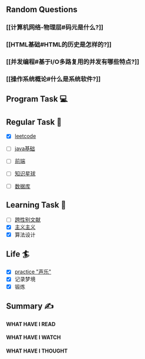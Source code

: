 ## Random Questions
### [[计算机网络-物理层#码元是什么?]]

### [[HTML基础#HTML的历史是怎样的?]]

### [[并发编程#基于I/O多路复用的并发有哪些特点?]]

### [[操作系统概论#什么是系统软件?]]



## Program Task  💻

## Regular Task  🤡
- [x] [leetcode](https://leetcode.cn/study-plan/algorithms/?progress=tyz0ksg)
- [ ] [java基础](https://javaguide.cn/java/basis/java-basic-questions-01.html#%E5%9F%BA%E7%A1%80%E6%A6%82%E5%BF%B5)
- [ ] [前端](https://web.qianguyihao.com)
- [ ] [知识星球](http://svip.iocoder.cn/index/index.html)
- [ ] [数据库](https://www.bilibili.com/video/BV1rN411f7Ef?vd_source=96c18635d20f0cc3b2c33ac78719180e)


## Learning Task 🎯
- [ ] [跨性别文献](https://transreads.org/tag/article/)
- [x] [主义主义](https://space.bilibili.com/23191782/channel/seriesdetail?sid=1424248)
- [x] 算法设计

## Life 🏄
- [x] [practice "声乐"](https://docs.google.com/spreadsheets/d/1F0zsAOoyfBXu63_U2zy0et0Ku1OxZ0DCDKUsEI5Ebjs/edit#gid=1676784532)
- [x] 记录梦境
- [x] 锻炼

## Summary ✍
####  WHAT HAVE I READ

#### WHAT HAVE I WATCH

#### WHAT HAVE I THOUGHT
